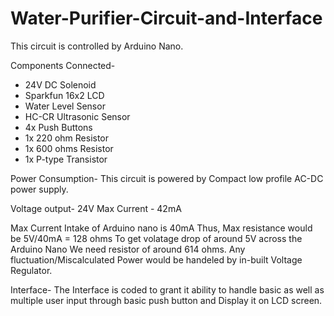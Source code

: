 # Water-Purifier-Circuit-and-Interface
This circuit is controlled by Arduino Nano.

Components Connected-
- 24V DC Solenoid
- Sparkfun 16x2 LCD
- Water Level Sensor
- HC-CR Ultrasonic Sensor
- 4x Push Buttons
- 1x 220 ohm Resistor
- 1x 600 ohms Resistor
- 1x P-type Transistor

Power Consumption-
This circuit is powered by Compact low profile AC-DC power supply.

Voltage output- 24V
Max Current - 42mA

Max Current Intake of Arduino nano is 40mA
Thus, Max resistance would be 5V/40mA = 128 ohms
To get volatage drop of around 5V across the Arduino Nano
We need resistor of around 614 ohms.
Any fluctuation/Miscalculated Power would be handeled by in-built Voltage Regulator.

Interface-
The Interface is coded to grant it ability to handle basic as well as multiple user input 
through basic push button and Display it on LCD screen.
